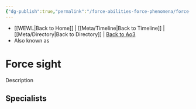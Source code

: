 ```yaml
---
{"dg-publish":true,"permalink":"/force-abilities-force-phenomena/force-sight/"}
---
```


- [[WEWL\|Back to Home]] | [[Meta/Timeline\|Back to Timeline]] | [[Meta/Directory\|Back to Directory]] | [Back to Ao3](https://archiveofourown.org/works/19334440/chapters/45992584)
- Also known as 

# Force sight
Description

**Specialists**
- 